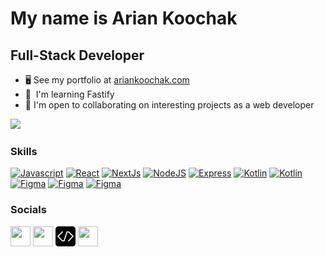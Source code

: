 My name is Arian Koochak
===============================

Full-Stack Developer
-----------------------------

*   🖥️  See my portfolio at [ariankoochak.com](https://ariankoochak.com)
*   🧠  I'm learning Fastify
*   🤝  I'm open to collaborating on interesting projects as a web developer

<a href="https://www.github.com/ariankoochak" target="_blank" rel="noreferrer"><img
                  src="https://img.shields.io/github/followers/ariankoochak?logo=github&style=for-the-badge&color=0891b2&labelColor=1c1917" /></a>
                  
### Skills

<a href="https://developer.mozilla.org/en-US/docs/Web/JavaScript" target="_blank" rel="noreferrer"><img src="https://raw.githubusercontent.com/danielcranney/readme-generator/main/public/icons/skills/javascript-colored.svg" width="36" height="36" alt="Javascript" /></a>
<a href="https://reactjs.org/" target="_blank" rel="noreferrer"><img src="https://raw.githubusercontent.com/danielcranney/readme-generator/main/public/icons/skills/react-colored.svg" width="36" height="36" alt="React" /></a>
<a href="https://nextjs.org/docs" target="_blank" rel="noreferrer"><img src="https://raw.githubusercontent.com/danielcranney/readme-generator/main/public/icons/skills/nextjs-colored.svg" width="36" height="36" alt="NextJs" /></a>
<a href="https://nodejs.org/en/" target="_blank" rel="noreferrer"><img src="https://raw.githubusercontent.com/danielcranney/readme-generator/main/public/icons/skills/nodejs-colored.svg" width="36" height="36" alt="NodeJS" /></a>
<a href="https://expressjs.com/" target="_blank" rel="noreferrer"><img src="https://raw.githubusercontent.com/danielcranney/readme-generator/main/public/icons/skills/express-colored.svg" width="36" height="36" alt="Express" /></a>
<a href="https://microsoft.com/en-us/sql-server" target="_blank" rel="noreferrer"><img src="https://raw.githubusercontent.com/danielcranney/readme-generator/main/public/icons/skills/mysql-colored.svg" width="36" height="36" alt="Kotlin" /></a>
<a href="https://microsoft.com/en-us/sql-server" target="_blank" rel="noreferrer"><img src="https://raw.githubusercontent.com/danielcranney/readme-generator/main/public/icons/skills/mongodb-colored.svg" width="36" height="36" alt="Kotlin" /></a>
    <a href="https://www.figma.com/" target="_blank" rel="noreferrer"><img src="https://raw.githubusercontent.com/danielcranney/readme-generator/main/public/icons/skills/figma-colored.svg" width="36" height="36" alt="Figma" /></a>
    <a href="https://www.figma.com/" target="_blank" rel="noreferrer"><img src="https://raw.githubusercontent.com/danielcranney/readme-generator/main/public/icons/skills/cplusplus-colored.svg" width="36" height="36" alt="Figma" /></a>
<a href="https://www.figma.com/" target="_blank" rel="noreferrer"><img src="https://raw.githubusercontent.com/danielcranney/readme-generator/main/public/icons/skills/python-colored.svg" width="36" height="36" alt="Figma" /></a>
</p>
                    
### Socials
                  
<p align="left">
    <a href="https://www.instagram.com/ariankoochak" target="_blank" rel="noreferrer"><img src="https://raw.githubusercontent.com/danielcranney/readme-generator/main/public/icons/socials/instagram.svg" width="32" height="32" /></a>
<a href="https://www.github.com/ariankoochak" target="_blank" rel="noreferrer"><img src="https://raw.githubusercontent.com/danielcranney/readme-generator/main/public/icons/socials/github-dark.svg" width="32" height="32" /></a>
  <a href="https://ariankoochak.com" target="_blank" rel="noreferrer"><img src="https://raw.githubusercontent.com/ariankoochak/CV-Project/main/cv-project/public/favicon.ico" width="32" height="32" /></a>
  <a href="https://www.linkedin.com/in/arian-koochak-281b36240/" target="_blank" rel="noreferrer"><img src="https://raw.githubusercontent.com/danielcranney/readme-generator/main/public/icons/socials/linkedin.svg" width="32" height="32" /></a>
